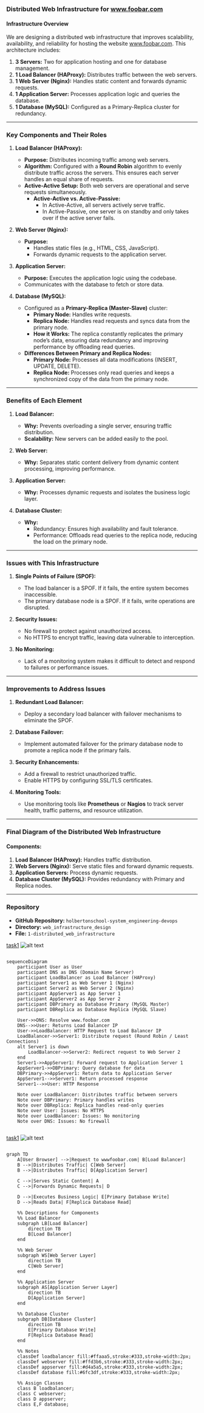### Distributed Web Infrastructure for www.foobar.com

#### Infrastructure Overview
We are designing a distributed web infrastructure that improves scalability, availability, and reliability for hosting the website www.foobar.com. This architecture includes:

1. **3 Servers:** Two for application hosting and one for database management.
2. **1 Load Balancer (HAProxy):** Distributes traffic between the web servers.
3. **1 Web Server (Nginx):** Handles static content and forwards dynamic requests.
4. **1 Application Server:** Processes application logic and queries the database.
5. **1 Database (MySQL):** Configured as a Primary-Replica cluster for redundancy.

---

### Key Components and Their Roles

1. **Load Balancer (HAProxy):**
   - **Purpose:** Distributes incoming traffic among web servers.
   - **Algorithm:** Configured with a **Round Robin** algorithm to evenly distribute traffic across the servers. This ensures each server handles an equal share of requests.
   - **Active-Active Setup:** Both web servers are operational and serve requests simultaneously.
     - **Active-Active vs. Active-Passive:**
       - In Active-Active, all servers actively serve traffic.
       - In Active-Passive, one server is on standby and only takes over if the active server fails.

2. **Web Server (Nginx):**
   - **Purpose:**
     - Handles static files (e.g., HTML, CSS, JavaScript).
     - Forwards dynamic requests to the application server.

3. **Application Server:**
   - **Purpose:** Executes the application logic using the codebase.
   - Communicates with the database to fetch or store data.

4. **Database (MySQL):**
   - Configured as a **Primary-Replica (Master-Slave)** cluster:
     - **Primary Node:** Handles write requests.
     - **Replica Node:** Handles read requests and syncs data from the primary node.
     - **How it Works:** The replica constantly replicates the primary node’s data, ensuring data redundancy and improving performance by offloading read queries.
   - **Differences Between Primary and Replica Nodes:**
     - **Primary Node:** Processes all data modifications (INSERT, UPDATE, DELETE).
     - **Replica Node:** Processes only read queries and keeps a synchronized copy of the data from the primary node.

---

### Benefits of Each Element

1. **Load Balancer:**
   - **Why:** Prevents overloading a single server, ensuring traffic distribution.
   - **Scalability:** New servers can be added easily to the pool.

2. **Web Server:**
   - **Why:** Separates static content delivery from dynamic content processing, improving performance.

3. **Application Server:**
   - **Why:** Processes dynamic requests and isolates the business logic layer.

4. **Database Cluster:**
   - **Why:**
     - Redundancy: Ensures high availability and fault tolerance.
     - Performance: Offloads read queries to the replica node, reducing the load on the primary node.

---

### Issues with This Infrastructure

1. **Single Points of Failure (SPOF):**
   - The load balancer is a SPOF. If it fails, the entire system becomes inaccessible.
   - The primary database node is a SPOF. If it fails, write operations are disrupted.

2. **Security Issues:**
   - No firewall to protect against unauthorized access.
   - No HTTPS to encrypt traffic, leaving data vulnerable to interception.

3. **No Monitoring:**
   - Lack of a monitoring system makes it difficult to detect and respond to failures or performance issues.

---

### Improvements to Address Issues

1. **Redundant Load Balancer:**
   - Deploy a secondary load balancer with failover mechanisms to eliminate the SPOF.

2. **Database Failover:**
   - Implement automated failover for the primary database node to promote a replica node if the primary fails.

3. **Security Enhancements:**
   - Add a firewall to restrict unauthorized traffic.
   - Enable HTTPS by configuring SSL/TLS certificates.

4. **Monitoring Tools:**
   - Use monitoring tools like **Prometheus** or **Nagios** to track server health, traffic patterns, and resource utilization.

---

### Final Diagram of the Distributed Web Infrastructure

#### Components:
1. **Load Balancer (HAProxy):** Handles traffic distribution.
2. **Web Servers (Nginx):** Serve static files and forward dynamic requests.
3. **Application Servers:** Process dynamic requests.
4. **Database Cluster (MySQL):** Provides redundancy with Primary and Replica nodes.

---

### Repository
- **GitHub Repository:** `holbertonschool-system_engineering-devops`
- **Directory:** `web_infrastructure_design`
- **File:** `1-distributed_web_infrastructure`


[task1](task1ds.mmd)
![alt text](<task1_Capture d’écran 2025-01-15 235253.png>)

```mermaid

sequenceDiagram
    participant User as User
    participant DNS as DNS (Domain Name Server)
    participant LoadBalancer as Load Balancer (HAProxy)
    participant Server1 as Web Server 1 (Nginx)
    participant Server2 as Web Server 2 (Nginx)
    participant AppServer1 as App Server 1
    participant AppServer2 as App Server 2
    participant DBPrimary as Database Primary (MySQL Master)
    participant DBReplica as Database Replica (MySQL Slave)

    User->>DNS: Resolve www.foobar.com
    DNS-->>User: Returns Load Balancer IP
    User->>LoadBalancer: HTTP Request to Load Balancer IP
    LoadBalancer->>Server1: Distribute request (Round Robin / Least Connections)
    alt Server1 is down
        LoadBalancer->>Server2: Redirect request to Web Server 2
    end
    Server1->>AppServer1: Forward request to Application Server 1
    AppServer1->>DBPrimary: Query database for data
    DBPrimary->>AppServer1: Return data to Application Server
    AppServer1-->>Server1: Return processed response
    Server1-->>User: HTTP Response

    Note over LoadBalancer: Distributes traffic between servers
    Note over DBPrimary: Primary handles writes
    Note over DBReplica: Replica handles read-only queries
    Note over User: Issues: No HTTPS
    Note over LoadBalancer: Issues: No monitoring
    Note over DNS: Issues: No firewall


```

[task1](task1.mmd)
![alt text](<task1_graphtd_Capture d’écran 2025-01-16 001910.png>)

```mermaid

graph TD
    A[User Browser] -->|Request to wwwfoobar.com| B[Load Balancer]
    B -->|Distributes Traffic| C[Web Server]
    B -->|Distributes Traffic| D[Application Server]

    C -->|Serves Static Content| A
    C -->|Forwards Dynamic Requests| D

    D -->|Executes Business Logic| E[Primary Database Write]
    D -->|Reads Data| F[Replica Database Read]

    %% Descriptions for Components
    %% Load Balancer
    subgraph LB[Load Balancer]
        direction TB
        B[Load Balancer]
    end

    %% Web Server
    subgraph WS[Web Server Layer]
        direction TB
        C[Web Server]
    end

    %% Application Server
    subgraph AS[Application Server Layer]
        direction TB
        D[Application Server]
    end

    %% Database Cluster
    subgraph DB[Database Cluster]
        direction TB
        E[Primary Database Write]
        F[Replica Database Read]
    end

    %% Notes
    classDef loadbalancer fill:#ffaaa5,stroke:#333,stroke-width:2px;
    classDef webserver fill:#ffd3b6,stroke:#333,stroke-width:2px;
    classDef appserver fill:#d4a5a5,stroke:#333,stroke-width:2px;
    classDef database fill:#6fc3df,stroke:#333,stroke-width:2px;

    %% Assign Classes
    class B loadbalancer;
    class C webserver;
    class D appserver;
    class E,F database;


```
